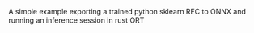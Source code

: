 A simple example exporting a trained python sklearn RFC to ONNX and running an inference session in rust ORT
